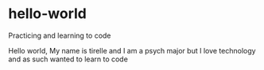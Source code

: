 # hello-world
Practicing and learning to code

Hello world, My name is tirelle and I am a psych major but I love technology and as such wanted to learn to code
